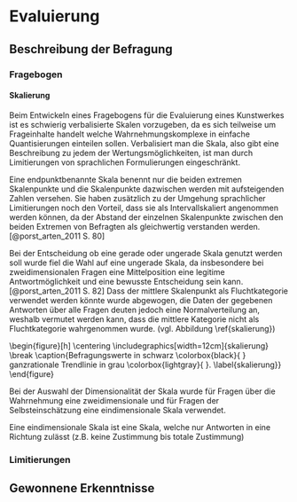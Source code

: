 # Evaluierung

## Beschreibung der Befragung

### Fragebogen

#### Skalierung

Beim Entwickeln eines Fragebogens für die Evaluierung eines Kunstwerkes ist es schwierig verbalisierte Skalen vorzugeben, da es sich teilweise um Frageinhalte handelt welche Wahrnehmungskomplexe in einfache Quantisierungen einteilen sollen. Verbalisiert man die Skala, also gibt eine Beschreibung zu jedem der Wertungsmöglichkeiten, ist man durch Limitierungen von sprachlichen Formulierungen eingeschränkt. 

Eine endpunktbenannte Skala benennt nur die beiden extremen Skalenpunkte und die Skalenpunkte dazwischen werden mit aufsteigenden Zahlen versehen. Sie haben zusätzlich zu der Umgehung sprachlicher Limitierungen noch den Vorteil, dass sie als Intervallskaliert angenommen werden können, da der Abstand der einzelnen Skalenpunkte zwischen den beiden Extremen von Befragten als gleichwertig verstanden werden. [@porst_arten_2011 S. 80]

Bei der Entscheidung ob eine gerade oder ungerade Skala genutzt werden soll wurde fiel die Wahl auf eine ungerade Skala, da insbesondere bei zweidimensionalen Fragen eine Mittelposition eine legitime Antwortmöglichkeit und eine bewusste Entscheidung sein kann.  [@porst_arten_2011 S. 82] Dass der mittlere Skalenpunkt als Fluchtkategorie verwendet werden könnte wurde abgewogen, die Daten der gegebenen Antworten über alle Fragen deuten jedoch eine Normalverteilung an, weshalb vermutet werden kann, dass die mittlere Kategorie nicht als Fluchtkategorie wahrgenommen wurde. (vgl. Abbildung \ref{skalierung})

\begin{figure}[h]
\centering
\includegraphics[width=12cm]{skalierung}
\break
\caption{Befragungswerte in schwarz \colorbox{black}{  } ganzrationale Trendlinie in grau \colorbox{lightgray}{  }. \label{skalierung}}
\end{figure}

Bei der Auswahl der Dimensionalität der Skala wurde für Fragen über die Wahrnehmung eine zweidimensionale und für Fragen der Selbsteinschätzung eine eindimensionale Skala verwendet.

Eine eindimensionale Skala ist eine Skala, welche nur Antworten in eine Richtung zulässt (z.B. keine Zustimmung bis totale Zustimmung) 

### Limitierungen

## Gewonnene Erkenntnisse

